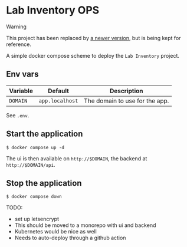 Lab Inventory OPS
==================

> [!WARNING]
> This project has been replaced by [a newer version](https://github.com/jjacobsohn-eppendorf/lit-lab-inventory-tracker), but is being kept for reference.

A simple docker compose scheme to deploy the `Lab Inventory` project. 

Env vars
--------

| Variable | Default         | Description                    |
| -------- | --------------- | ------------------------------ |
| `DOMAIN` | `app.localhost` | The domain to use for the app. |

See `.env`.

Start the application
---------------------

    $ docker compose up -d

The ui is then available on `http://$DOMAIN`, the backend at `http://$DOMAIN/api`.


Stop the application
--------------------

    $ docker compose down


TODO:

- set up letsencrypt
- This should be moved to a monorepo with ui and backend
- Kubernetes would be nice as well
- Needs to auto-deploy through a github action
